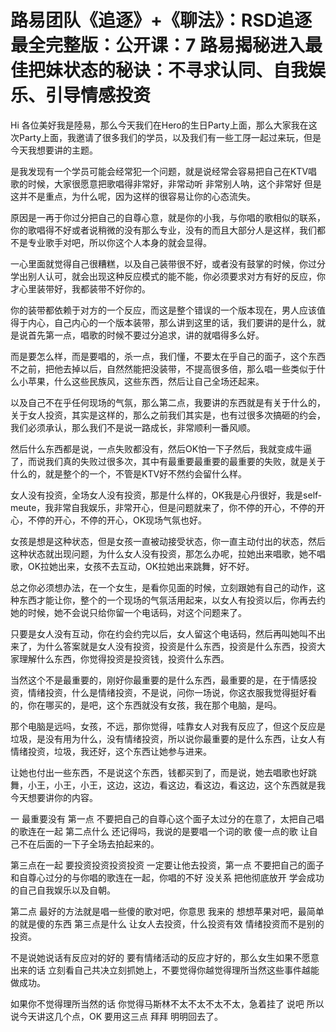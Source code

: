 # 路易团队《追逐》+《聊法》：RSD追逐最全完整版：公开课：7 路易揭秘进入最佳把妹状态的秘诀：不寻求认同、自我娱乐、引导情感投资

Hi 各位美好我是陸易，那么今天我们在Hero的生日Party上面，那么大家我在这次Party上面，我邀请了很多我们的学员，以及我们有一些工厊一起过来玩，但是今天我想要讲的主题。

是我发现有一个学员可能会经常犯一个问题，就是说经常会容易把自己在KTV唱歌的时候，大家很愿意把歌唱得非常好，非常动听 非常别人呐，这个非常好 但是这并不是重点，为什么呢，因为这样的很容易让你的心态流失。

原因是一再于你过分把自己的自尊心意，就是你的小我，与你唱的歌相似的联系，你的歌唱得不好或者说稍微的没有那么专业，没有的而且大部分人是这样，我们都不是专业歌手对吧，所以你这个人本身的就会显得。

一心里面就觉得自己很糟糕，以及自己装带很不好，或者没有鼓掌的时候，你过分学出别人认可，就会出现这种反应模式的能不能，你必须要求对方有好的反应，你才心里装带好，我都装带不好你的。

你的装带都依赖于对方的一个反应，而这是整个错误的一个版本现在，男人应该值得于内心，自己内心的一个版本装带，那么讲到这里的话，我们要讲的是什么，就是说首先第一点，唱歌的时候不要过分追求，讲的就唱得多么好。

而是要怎么样，而是要唱的，杀一点，我们懂，不要太在乎自己的面子，这个东西不之前，把他去掉以后，自然然能把没装带，不提高很多倍，那么唱一些类似于什么小苹果，什么这些民族风，这些东西，然后让自己全场还起来。

以及自己不在乎任何现场的气氛，那么第二点，我要讲的东西就是有关于什么的，关于女人投资，其实是这样的，那么之前我们其实是，也有过很多次搞砸的约会，我们必须承认，那么我们不是说一路成长，非常顺利一番风顺。

然后什么东西都是说，一点失败都没有，然后OK怕一下子然后，我就变成牛逼了，而说我们真的失败过很多次，其中有最重要最重要的最重要的失败，就是关于什么的，就是整个的一个，不管是KTV好不然约会留什么样。

女人没有投资，全场女人没有投资，那是什么样的，OK我是心丹很好，我是self-meute，我非常自我娱乐，非常开心，但是问题就来了，你不停的开心，不停的开心，不停的开心，不停的开心，OK现场气氛也好。

女孩是想是这种状态，但是女孩一直被动接受状态，你一直主动付出的状态，然后这种状态就出现问题，为什么女人没有投资，那怎么办呢，拉她出来唱歌，她不唱歌，OK拉她出来，女孩不去互动，OK拉她出来跳舞，好不好。

总之你必须想办法，在一个女生，是看你见面的时候，立刻跟她有自己的动作，这种东西才能让你，整个的一个现场的气氛活用起来，以女人有投资以后，你再去约她的时候，她不会说只给你留一个电话码，对这个问题来了。

只要是女人没有互动，你在约会约完以后，女人留这个电话码，然后再叫她叫不出来了，为什么答案就是女人没有投资，投资是什么东西，投资是什么东西，投资大家理解什么东西，你觉得投资是投资钱，投资什么东西。

当然这个不是最重要的，刚好你最重要的是什么东西，最重要的是，在于情感投资，情绪投资，什么是情绪投资，不是说，问你一场说，你这衣服我觉得挺好看的，你在哪买的，是吧，这个东西就没有女孩，我在那个电脑，是吗。

那个电脑是远吗，女孩，不远，那你觉得，哇靠女人对我有反应了，但这个反应是垃圾，是没有用为什么，没有情绪投资，所以说你最重要的是什么东西，让女人有情绪投资，垃圾，我还好，这个东西让她参与进来。

让她也付出一些东西，不是说这个东西，钱都买到了，而是说，她去唱歌也好跳舞，小王，小王，小王，这边，这边，看这边，看这边，看这边，这个东西就是我今天想要讲你的内容。

一 最重要没有 第一点 不要把自己的自尊心这个面子太过分的在意了，太把自己唱的歌连在一起 第二点什么 还记得吗，我说的是要唱一个词的歌 傻一点的歌 让自己不在后面的一下子全场去拍起来的。

第三点在一起 要投资投资投资投资 一定要让他去投资，第一点 不要把自己的面子和自尊心过分的与你唱的歌连在一起，你唱的不好 没关系 把他彻底放开 学会成功的自己自我娱乐以及自朝。

第二点 最好的方法就是唱一些傻的歌对吧，你意思 我来的 想想苹果对吧，最简单的就是傻的东西 第三点是什么 让女人去投资，什么投资有效 情绪投资而不是别的投资。

不是说她说话有反应对的好的 要有情绪活动的反应才好的，那么女生如果不愿意出来的话 立刻看自己共决立刻抓她上，不要觉得你越觉得理所当然这些事件越能做成功。

如果你不觉得理所当然的话 你觉得马斯林不太不太不太不太，急着挂了 说吧 所以说今天讲这几个点，OK 要用这三点 拜拜 明明回去了。